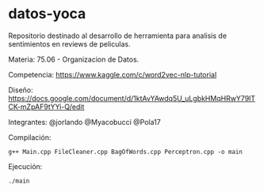 # datos-yoca

Repositorio destinado al desarrollo de herramienta para analisis de sentimientos en reviews de peliculas.

Materia: 75.06 - Organizacion de Datos.

Competencia: https://www.kaggle.com/c/word2vec-nlp-tutorial

Diseño: https://docs.google.com/document/d/1ktAvYAwdq5U_uLgbkHMqHRwY79lTCK-mZpAF9tYYi-Q/edit

Integrantes:
  @jorlando
  @Myacobucci
  @Pola17

Compilación:

`g++ Main.cpp FileCleaner.cpp BagOfWords.cpp Perceptron.cpp -o main`

Ejecución:

`./main`
